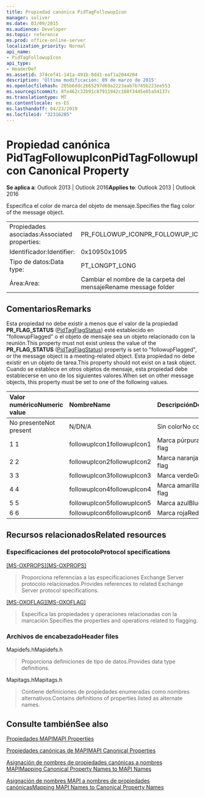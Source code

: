 ```yaml
---
title: Propiedad canónica PidTagFollowupIcon
manager: soliver
ms.date: 03/09/2015
ms.audience: Developer
ms.topic: reference
ms.prod: office-online-server
localization_priority: Normal
api_name:
- PidTagFollowupIcon
api_type:
- HeaderDef
ms.assetid: 374cef41-141a-491b-8dd1-eaf1a2044204
description: 'Última modificación: 09 de marzo de 2015'
ms.openlocfilehash: 205b6ddc2b65297d69a2223aab7b745b223ee553
ms.sourcegitcommit: 8fe462c32b91c87911942c188f3445e85a54137c
ms.translationtype: MT
ms.contentlocale: es-ES
ms.lasthandoff: 04/23/2019
ms.locfileid: "32316285"
---
```

# <a name="pidtagfollowupicon-canonical-property"></a><span data-ttu-id="f9be6-103">Propiedad canónica PidTagFollowupIcon</span><span class="sxs-lookup"><span data-stu-id="f9be6-103">PidTagFollowupIcon Canonical Property</span></span>

  
  
<span data-ttu-id="f9be6-104">**Se aplica a**: Outlook 2013 | Outlook 2016</span><span class="sxs-lookup"><span data-stu-id="f9be6-104">**Applies to**: Outlook 2013 | Outlook 2016</span></span> 
  
<span data-ttu-id="f9be6-105">Especifica el color de marca del objeto de mensaje.</span><span class="sxs-lookup"><span data-stu-id="f9be6-105">Specifies the flag color of the message object.</span></span>
  
|||
|:-----|:-----|
|<span data-ttu-id="f9be6-106">Propiedades asociadas:</span><span class="sxs-lookup"><span data-stu-id="f9be6-106">Associated properties:</span></span>  <br/> |<span data-ttu-id="f9be6-107">PR_FOLLOWUP_ICON</span><span class="sxs-lookup"><span data-stu-id="f9be6-107">PR_FOLLOWUP_ICON</span></span>  <br/> |
|<span data-ttu-id="f9be6-108">Identificador:</span><span class="sxs-lookup"><span data-stu-id="f9be6-108">Identifier:</span></span>  <br/> |<span data-ttu-id="f9be6-109">0x1095</span><span class="sxs-lookup"><span data-stu-id="f9be6-109">0x1095</span></span>  <br/> |
|<span data-ttu-id="f9be6-110">Tipo de datos:</span><span class="sxs-lookup"><span data-stu-id="f9be6-110">Data type:</span></span>  <br/> |<span data-ttu-id="f9be6-111">PT_LONG</span><span class="sxs-lookup"><span data-stu-id="f9be6-111">PT_LONG</span></span>  <br/> |
|<span data-ttu-id="f9be6-112">Área:</span><span class="sxs-lookup"><span data-stu-id="f9be6-112">Area:</span></span>  <br/> |<span data-ttu-id="f9be6-113">Cambiar el nombre de la carpeta del mensaje</span><span class="sxs-lookup"><span data-stu-id="f9be6-113">Rename message folder</span></span>  <br/> |
   
## <a name="remarks"></a><span data-ttu-id="f9be6-114">Comentarios</span><span class="sxs-lookup"><span data-stu-id="f9be6-114">Remarks</span></span>

<span data-ttu-id="f9be6-115">Esta propiedad no debe existir a menos que el valor de la propiedad **PR_FLAG_STATUS** ([PidTagFlagStatus](pidtagflagstatus-canonical-property.md)) esté establecido en "followupFlagged" o el objeto de mensaje sea un objeto relacionado con la reunión.</span><span class="sxs-lookup"><span data-stu-id="f9be6-115">This property must not exist unless the value of the **PR_FLAG_STATUS** ([PidTagFlagStatus](pidtagflagstatus-canonical-property.md)) property is set to "followupFlagged", or the message object is a meeting-related object.</span></span> <span data-ttu-id="f9be6-116">Esta propiedad no debe existir en un objeto de tarea.</span><span class="sxs-lookup"><span data-stu-id="f9be6-116">This property should not exist on a task object.</span></span> <span data-ttu-id="f9be6-117">Cuando se establece en otros objetos de mensaje, esta propiedad debe establecerse en uno de los siguientes valores.</span><span class="sxs-lookup"><span data-stu-id="f9be6-117">When set on other message objects, this property must be set to one of the following values.</span></span>
  
|<span data-ttu-id="f9be6-118">**Valor numérico**</span><span class="sxs-lookup"><span data-stu-id="f9be6-118">**Numeric value**</span></span>|<span data-ttu-id="f9be6-119">**Nombre**</span><span class="sxs-lookup"><span data-stu-id="f9be6-119">**Name**</span></span>|<span data-ttu-id="f9be6-120">**Descripción**</span><span class="sxs-lookup"><span data-stu-id="f9be6-120">**Description**</span></span>|
|:-----|:-----|:-----|
|<span data-ttu-id="f9be6-121">No presente</span><span class="sxs-lookup"><span data-stu-id="f9be6-121">Not present</span></span>  <br/> |<span data-ttu-id="f9be6-122">N/D</span><span class="sxs-lookup"><span data-stu-id="f9be6-122">N/A</span></span>  <br/> |<span data-ttu-id="f9be6-123">Sin color</span><span class="sxs-lookup"><span data-stu-id="f9be6-123">No color</span></span>  <br/> |
|<span data-ttu-id="f9be6-124">1 </span><span class="sxs-lookup"><span data-stu-id="f9be6-124">1</span></span>  <br/> |<span data-ttu-id="f9be6-125">followupIcon1</span><span class="sxs-lookup"><span data-stu-id="f9be6-125">followupIcon1</span></span>  <br/> |<span data-ttu-id="f9be6-126">Marca púrpura</span><span class="sxs-lookup"><span data-stu-id="f9be6-126">Purple flag</span></span>  <br/> |
|<span data-ttu-id="f9be6-127">2 </span><span class="sxs-lookup"><span data-stu-id="f9be6-127">2</span></span>  <br/> |<span data-ttu-id="f9be6-128">followupIcon2</span><span class="sxs-lookup"><span data-stu-id="f9be6-128">followupIcon2</span></span>  <br/> |<span data-ttu-id="f9be6-129">Marca naranja</span><span class="sxs-lookup"><span data-stu-id="f9be6-129">Orange flag</span></span>  <br/> |
|<span data-ttu-id="f9be6-130">3 </span><span class="sxs-lookup"><span data-stu-id="f9be6-130">3</span></span>  <br/> |<span data-ttu-id="f9be6-131">followupIcon3</span><span class="sxs-lookup"><span data-stu-id="f9be6-131">followupIcon3</span></span>  <br/> |<span data-ttu-id="f9be6-132">Marca verde</span><span class="sxs-lookup"><span data-stu-id="f9be6-132">Green flag</span></span>  <br/> |
|<span data-ttu-id="f9be6-133">4 </span><span class="sxs-lookup"><span data-stu-id="f9be6-133">4</span></span>  <br/> |<span data-ttu-id="f9be6-134">followupIcon4</span><span class="sxs-lookup"><span data-stu-id="f9be6-134">followupIcon4</span></span>  <br/> |<span data-ttu-id="f9be6-135">Marca amarilla</span><span class="sxs-lookup"><span data-stu-id="f9be6-135">Yellow flag</span></span>  <br/> |
|<span data-ttu-id="f9be6-136">5 </span><span class="sxs-lookup"><span data-stu-id="f9be6-136">5</span></span>  <br/> |<span data-ttu-id="f9be6-137">followupIcon5</span><span class="sxs-lookup"><span data-stu-id="f9be6-137">followupIcon5</span></span>  <br/> |<span data-ttu-id="f9be6-138">Marca azul</span><span class="sxs-lookup"><span data-stu-id="f9be6-138">Blue flag</span></span>  <br/> |
|<span data-ttu-id="f9be6-139">6 </span><span class="sxs-lookup"><span data-stu-id="f9be6-139">6</span></span>  <br/> |<span data-ttu-id="f9be6-140">followupIcon6</span><span class="sxs-lookup"><span data-stu-id="f9be6-140">followupIcon6</span></span>  <br/> |<span data-ttu-id="f9be6-141">Marca roja</span><span class="sxs-lookup"><span data-stu-id="f9be6-141">Red flag</span></span>  <br/> |
   
## <a name="related-resources"></a><span data-ttu-id="f9be6-142">Recursos relacionados</span><span class="sxs-lookup"><span data-stu-id="f9be6-142">Related resources</span></span>

### <a name="protocol-specifications"></a><span data-ttu-id="f9be6-143">Especificaciones del protocolo</span><span class="sxs-lookup"><span data-stu-id="f9be6-143">Protocol specifications</span></span>

<span data-ttu-id="f9be6-144">[[MS-OXPROPS]](https://msdn.microsoft.com/library/f6ab1613-aefe-447d-a49c-18217230b148%28Office.15%29.aspx)</span><span class="sxs-lookup"><span data-stu-id="f9be6-144">[[MS-OXPROPS]](https://msdn.microsoft.com/library/f6ab1613-aefe-447d-a49c-18217230b148%28Office.15%29.aspx)</span></span>
  
> <span data-ttu-id="f9be6-145">Proporciona referencias a las especificaciones Exchange Server protocolo relacionados.</span><span class="sxs-lookup"><span data-stu-id="f9be6-145">Provides references to related Exchange Server protocol specifications.</span></span>
    
<span data-ttu-id="f9be6-146">[[MS-OXOFLAG]](https://msdn.microsoft.com/library/f1e50be4-ed30-4c2a-b5cb-8ff3aaaf9b91%28Office.15%29.aspx)</span><span class="sxs-lookup"><span data-stu-id="f9be6-146">[[MS-OXOFLAG]](https://msdn.microsoft.com/library/f1e50be4-ed30-4c2a-b5cb-8ff3aaaf9b91%28Office.15%29.aspx)</span></span>
  
> <span data-ttu-id="f9be6-147">Especifica las propiedades y operaciones relacionadas con la marcación.</span><span class="sxs-lookup"><span data-stu-id="f9be6-147">Specifies the properties and operations related to flagging.</span></span>
    
### <a name="header-files"></a><span data-ttu-id="f9be6-148">Archivos de encabezado</span><span class="sxs-lookup"><span data-stu-id="f9be6-148">Header files</span></span>

<span data-ttu-id="f9be6-149">Mapidefs.h</span><span class="sxs-lookup"><span data-stu-id="f9be6-149">Mapidefs.h</span></span>
  
> <span data-ttu-id="f9be6-150">Proporciona definiciones de tipo de datos.</span><span class="sxs-lookup"><span data-stu-id="f9be6-150">Provides data type definitions.</span></span>
    
<span data-ttu-id="f9be6-151">Mapitags.h</span><span class="sxs-lookup"><span data-stu-id="f9be6-151">Mapitags.h</span></span>
  
> <span data-ttu-id="f9be6-152">Contiene definiciones de propiedades enumeradas como nombres alternativos.</span><span class="sxs-lookup"><span data-stu-id="f9be6-152">Contains definitions of properties listed as alternate names.</span></span>
    
## <a name="see-also"></a><span data-ttu-id="f9be6-153">Consulte también</span><span class="sxs-lookup"><span data-stu-id="f9be6-153">See also</span></span>



[<span data-ttu-id="f9be6-154">Propiedades MAPI</span><span class="sxs-lookup"><span data-stu-id="f9be6-154">MAPI Properties</span></span>](mapi-properties.md)
  
[<span data-ttu-id="f9be6-155">Propiedades canónicas de MAPI</span><span class="sxs-lookup"><span data-stu-id="f9be6-155">MAPI Canonical Properties</span></span>](mapi-canonical-properties.md)
  
[<span data-ttu-id="f9be6-156">Asignación de nombres de propiedades canónicas a nombres MAPI</span><span class="sxs-lookup"><span data-stu-id="f9be6-156">Mapping Canonical Property Names to MAPI Names</span></span>](mapping-canonical-property-names-to-mapi-names.md)
  
[<span data-ttu-id="f9be6-157">Asignación de nombres MAPI a nombres de propiedades canónicas</span><span class="sxs-lookup"><span data-stu-id="f9be6-157">Mapping MAPI Names to Canonical Property Names</span></span>](mapping-mapi-names-to-canonical-property-names.md)

